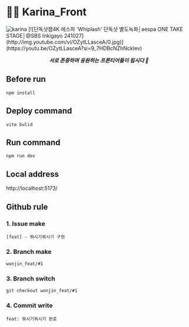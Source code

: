 # 💃🏻 Karina_Front

<img src="https://img.hankyung.com/photo/202507/03.39032136.1.jpg" alt="karina" />
[![단독샷캠4K 에스파 'Whiplash' 단독샷 별도녹화│aespa ONE TAKE STAGE│@SBS Inkigayo 241027](http://img.youtube.com/vi/OZytLLasceA/0.jpg)](https://youtu.be/OZytLLasceA?si=9_7HDBcNZhNckIev)

<p align='center'>
<i><strong>서로 존중하며 응원하는 프론티어들이 됩시다 🤗</strong></i>
</p>

## Before run

`npm install`

## Deploy command
```vite bulid```

## Run command

`npm run dev`

## Local address

http://localhost:5173/

## Github rule

### 1. Issue make

`[feat] - 뭐시기뭐시기 구현`

### 2. Branch make

`wonjin_feat/#1`

### 3. Branch switch

`git checkout wonjin_feat/#1`

### 4. Commit write

`feat: 뭐시기뭐시기 완료`

